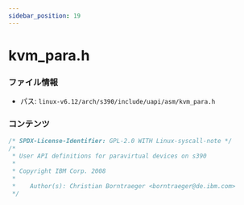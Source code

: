 ```yaml
---
sidebar_position: 19
---
```

# kvm_para.h

### ファイル情報

- パス: `linux-v6.12/arch/s390/include/uapi/asm/kvm_para.h`

### コンテンツ

```h
/* SPDX-License-Identifier: GPL-2.0 WITH Linux-syscall-note */
/*
 * User API definitions for paravirtual devices on s390
 *
 * Copyright IBM Corp. 2008
 *
 *    Author(s): Christian Borntraeger <borntraeger@de.ibm.com>
 */

```
